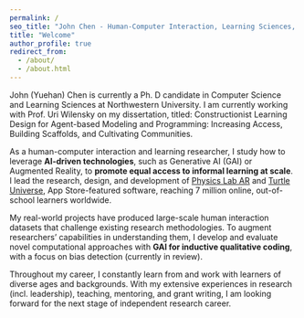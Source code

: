 ```yaml
---
permalink: /
seo_title: "John Chen - Human-Computer Interaction, Learning Sciences, and Human-AI Collaboration"
title: "Welcome"
author_profile: true
redirect_from: 
  - /about/
  - /about.html
---
```


John (Yuehan) Chen is currently a Ph. D candidate in Computer Science and Learning Sciences at Northwestern University. I am currently working with Prof. Uri Wilensky on my dissertation, titled: Constructionist Learning Design for Agent-based Modeling and Programming: Increasing Access, Building Scaffolds, and Cultivating Communities. 

As a human-computer interaction and learning researcher, I study how to leverage **AI-driven technologies**, such as Generative AI (GAI) or Augmented Reality, to **promote equal access to informal learning at scale**. I lead the research, design, and development of [Physics Lab AR](/portfolio/physics-lab-ar) and [Turtle Universe](/portfolio/turtle-universe), App Store-featured software, reaching 7 million online, out-of-school learners worldwide. 

My real-world projects have produced large-scale human interaction datasets that challenge existing research methodologies. To augment researchers’ capabilities in understanding them, I develop and evaluate novel computational approaches with **GAI for inductive qualitative coding**, with a focus on bias detection (currently in review). 

Throughout my career, I constantly learn from and work with learners of diverse ages and backgrounds. With my extensive experiences in research (incl. leadership), teaching, mentoring, and grant writing, I am looking forward for the next stage of independent research career. 